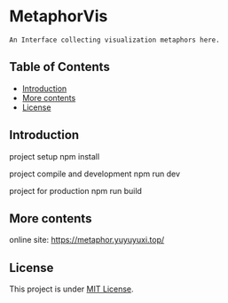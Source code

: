 # MetaphorVis

    An Interface collecting visualization metaphors here.

## Table of Contents

- [Introduction](#introduction)
- [More contents](#more-contents)
- [License](#license)

## Introduction

project setup
    npm install
    
project compile and development
    npm run dev
    
project for production
    npm run build

## More contents
online site:
    https://metaphor.yuyuyuxi.top/

## License

This project is under [MIT License](https://github.com/WYXxixi999/MetapahorVis--main/blob/refactor/LICENSE).
